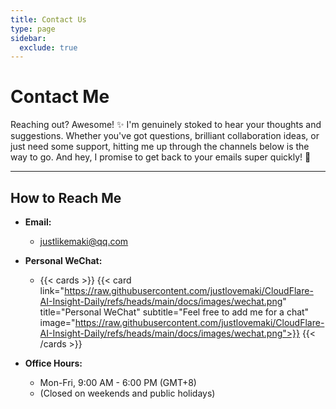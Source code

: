 ```yaml
---
title: Contact Us
type: page
sidebar:
  exclude: true
---
```

# Contact Me

Reaching out? Awesome! ✨ I'm genuinely stoked to hear your thoughts and suggestions. Whether you've got questions, brilliant collaboration ideas, or just need some support, hitting me up through the channels below is the way to go. And hey, I promise to get back to your emails super quickly! 🚀

---

## **How to Reach Me**

*   **Email:**
    *   [justlikemaki@qq.com](mailto:justlikemaki@qq.com)

*   **Personal WeChat:**
    *   {{< cards >}}
        {{< card link="https://raw.githubusercontent.com/justlovemaki/CloudFlare-AI-Insight-Daily/refs/heads/main/docs/images/wechat.png" title="Personal WeChat" subtitle="Feel free to add me for a chat" image="https://raw.githubusercontent.com/justlovemaki/CloudFlare-AI-Insight-Daily/refs/heads/main/docs/images/wechat.png">}}
        {{< /cards >}}

*   **Office Hours:**
    *   Mon-Fri, 9:00 AM - 6:00 PM (GMT+8)
    *   (Closed on weekends and public holidays)